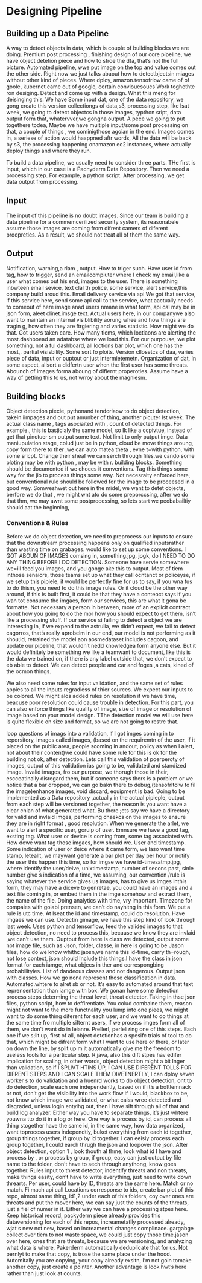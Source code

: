 # Designing Pipeline
## Building up a Data Pipeline
A way to detect objects in data, which is couple of building blocks we are doing. Premium post processing , finishing design of our core pipeline, we have object detetion piece and how to stroe the dta, that’s not the full picture. Automated pipeline, wwe put image on the top and value comes out the other side. Right now we just talks abaout how to detectbjectsin miages without other kind of pieces. 
Where dploy, amazon.tensofrlow came of of goole, kubernet came out of google, certain conviouesoucs
Work toghethte ron desiging. Detect and come up with a design.
What this meng for deisinging this.
We have Some input dat, one of the data repository, we gong create this version collectiongs of data,s3, processing step, like lsat week, we going to detect objectcs in those images, typthon sript, data output form that, whatervver,we gongna output.
A pece we going to put togethere todea,
Maybe we have multiple input/some post processing on that, a couple of things , we cominigthose agoian in the end.
Images comes in, a seriese of action would haappned aftr words,
All the data will be back by s3, the processing happening onamazon ec2 instances, where actually deploy things and where they run. 

To build a data pipeline, we usually need to consider three parts. THe first is input, which in our case is a Pachyderm Data Repository.
Then we need a processing step. For example, a python script. After processing, we get data output from processing.
## Input
The input of this pipeline is no doubt images. Since our team is building a data pipeline for a commemcerilized security system, its reasonabele assume those images are coming from difrent camers of diferent proepreties. As a result, we should not treat all of them the same way. 

## Output
Notification, warning,a rlam , output. How to triger such. Have user id from tag, how to trigger, send an emailcompiuter where I check my email,like a user what comes out his end, images to the user. There is something inbwteen email sevice, text clal th police, some service, alert service,this company  build aroud this. Email delivery service via api
We got that service, if this service here, send some api call to the service, what aactually needs to comeout of here image anad users nmane in what form, api cal may be in json form, aleet clinet.imsge text. 
Actual users here, in our companywe also want to maintain an internal visiblibility aorung whee and how things are tragin g, how often they are ftrgiering and varies statistic. How might we do that. Got users taken care. How many tiems, which loctiaons are alerting the most.dashboead an adatabse where we load this. For our purpouse, we plot something, not a ful dashboard, all loctions bar plot, which one has the most,, partial visisbility. Some sort fo ploits. 
Version cllosetcs of daa, varies piece of data, input or ouptout or just intermietemetn. Organization of dat,
In some aspect, allsert a didfertn user when the first user has some threats. Abounch of images forma aboung of difiernt properoties.
Assume have a way of getting this to us, not wrroy about the magniesm. 

## Building blocks
Object detection piecie, pythonand tendorlaow to do object detection, takein iimpages and out put amunber of thing, another picuter lst week. The actual class name , tags asociaited with , count of detected things. For example., this is basjiclaly the same model, so Ik like a ccpivtue, instead of get that pinctuer sm output some text. Not limit to only putput imge.
Data maniupulation stage, colud just be in python, cloud be move things aroung, copy form there to ther ,we  can auto matea theta , evne t=with python, with some sricpt. Change their sheaf we can serch through files.we cando some ploting may be with python , may be with r. building blocks. 
Something should be documented if we choces it conventions.
Tag this things some way for the jio to process things some way. Not necesraity enforced here, but conventional rule should be followed for the image to be proceesed in a good way. 
Somweshwet out here in the midel, we want to detet objects, berfore we do that , we might wnt ato do some preporccsing, after we do that thm, we may awnt some postprocessing, so lets start we peobabailtiy should aat the beginning, 

### Conventions & Rules
Before we do object detection, we need to preprocess our inputs to ensure that the downstream processing happens only on qualified inputsrather than wasting time on grabages. would like to set up some conventions. 
I GOT ABOUN OF IMAGES comsing in, something.jpg, jpgk, do I NEED TO DO ANY THING BEFORE I DO DETECTION. Someone have servie somewhere we=ill feed you images, and you gonge ake this to output. Most of tiem inthose senaiors, those teams set up what they call ocntanct or policeyse, if we setup this pipiele, it would be perfectly fine for us to say, if you wna tus to do thism, you need to do this image rules. Or it cloud be the other way around, if this is built first, it could be that they have a conteoct says if you wan tot consume the imgaes, form our services, this are what it gona be formatte. Not necessary a person in between, more of an explicit contract about how you going to do the mor how you should expect to get them, isn’t like a processing stuff.
If our service si failing to detect a object we are interesting in, if we expend to the astrulia, we didn’t expect, we fail to detect cagorros, that’s really aprobelm in our end, our model is not performing as it shou;ld, retrained the model aon aosmedataset includes cagoon, and update our pipeline, that wouldn’t nedd knowledgea form anyone else. But it would definitely be something we like a teamwant to document, like this is the data we trained on, if there is any label outside that, we don’t expect to eb able to detect. We can detect people and car and foges ,a cats, kined of the ocmon things.

We also need some rules for input validation, and the same set of rules appies to all the inputs regradless of thier sources. We expect our inputs to be colored. We might alos added rules on resolution if we have time, beacuse poor resolution could cause trouble in detection. For this part, you can also enforce things like quality of image, size of image or resolution of image based on your model design. TThe detection model we will use here is quite flexible on size and format, so we are not going to restrc that. 
  
 loop questions of imags into a validation,
 if I got imges coming in to reporsitory, images called images,  (based on the requiremtn of the user, if it placed on the public area, people scoming in andout, policy as when I alert, not about their content)we could have some rule for this is ok for the building not ok, after detection. Lets call this validation of poerperoty of images, output of this validation ias going to be, validated and standized image.
Invalid images, fro our purpose, we thorugh those in their, escceatinally disregard them, but if someone says thers is a porblem or we notice that a bar dropped, we  can go bakn there to debug,(tensofrltolw to fil the image)enhance images, void discard, equipment is bad.
Going to be implemented as a Data repository ,actually in the actual pipieple, output from each step will be versioned together,  the reason is you want have a clear chian of what generated what. Bu there ;ets say we have a directory for valid and invlaid imges, performing chaekcs on the images to ensure they are in right format , good resolution.
When we generate the arlet, we want to alert a specific user, goruip of user. Emnsure we have a good tag, exsting tag. What user or device is coming from, some tag associated with. How dowe want tag those imgaes, how should we. User and timestamp. Some indication of user or deice where it came form, we laso want time stamp, leteallt, we maywant generate a bar plot per day  per hour or notify the user this happen this time, so for imgse we have id-timesatmp.jpg, where identify the user/deive, unixtimestamp, number of secons past, sinle number give s indication of a time, we assuming, our convention /rule is saying whatever the service gives us images, has to give us imges inthis form, they may have a diceve to genretae, you could have an images and a text file coming in, or embed them in the imge somehow and extract them, the name of the file. Doing analytics with time, vry important. Timezone for compaies with golabl prensen, we can’t do nayhitng in this form. We put a rule is utc time. At lseat the id and timestamp, oculd do resolution. 
Have imgaes we can use. Detectin gimage, we have this step kind of look through last week. Uses python and tensorflow, feed the valided images to that object detection, no need to process this, because we know they are invlaid ,we can’t use them. Ouptput from here is class we detected, output some not image file, such as Json, folder, classe, in here is going to be Jason files, how do we know whithc jaosn,we name this  id-time, carry th=rough, not lose context, json should lnclude this things.I have the class in json format for each iamge, what objecs in ther and correspongbing probabilityies. List of dandeous classes and not dangerous. Output json with classes. How we go nona represent those classification in data. Automated.whtere to alret sb or not.  It’s easy to automated around that text reprensentation than iamge with box. 
We gonan have some detection process steps determing the threat level, threat detector. Taking in thse json files, python script, how to deffirentiate. You colud combaine them, reason might not want to the more functnality you lump into one piees, we might want to do some thing diferent for each user, and we want to do things at the same time fro multiple sifternt users, if we process imges form all of them, we don’t want do in leianre. Prellerl, perlelizing one of this steps. Each one if we s;lit up, first of all, object detctionhas a spesifc trials of tool to do that, which might be difrent form what I want to use here or there, or later on down the line, by split up m it automatically give me the freedom to useless tools  for a particular step. R java, also this dift stpes hav edifer implication for scaling, in other words, object detection might a bit lnger than validation, so if I SPLIVT HTINS UP, I CAN USE DIFERENT TOLLS FOR DIFRENT STEPS AND I CAN SCALE THEM DIVETNERTLY, I can dploy seven worker s to do validation and a huenrd works to do object detection, ont to do detection, scale each one independently, based on if it’s a bottlemnack or not, don’t get the visibility into the work flow if I would, blackbox to be, not know which image wre validated, or what calss wree detected and disgraded, unless login entyihg out, then I have sift through all of that and build log analyzer. Either way you have to separate things, it’s just whtere youwna tto do it in a log or here. 
One way is process by id, can process all thing stogether have the same id, in the same way, how data organized, want toprocess users independtly, buket everything from each id together, group things together, if group by id together. I can eeisly process each group together, I could earch thrugh the json and loopover the json. After object detection, option 1 , look thouth al thme, look what id I have and process by , or process by group, if group, easy can just output by file name to the folder, don’t have to sech through anythong, know goes together. Rules input to threst detector, indentify threats and non threats, make things easity, don’t have to write everything, just need to write down threarts. Per user, could have by ID, threats are the same here. Match or no match. Fi mach api call
Locations corresponse to ids, create bar plot of this repo, almost same thing, id1,2 under each of this folders, coy over ones are threats and put the mover here, we can say just the counts of the threats, just a fiel of numer in it. Either way we can have a processing stpes here. Keep historical record, packyderm piece already provides this dataversioning for each of this repos, increametatlly processed already, wjat s new not new, based on increamental changes.complinace. gargabge collect over tiem to not waste space, we could just copy those time.jason over here, ones that are threats, because we are versioning, and analyzing what data is where, Pakerderm automatically deduplicate that for us. Not pernlyt to make that copy, is trose the same place under the hood. Automitally you are copying, your copy already exsitn, I’m not goin tomake another copy, just create a pointer. Another advantage is look hwt’s here rather than just look at counts.
